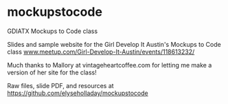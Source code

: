 mockupstocode
=============

GDIATX Mockups to Code class

Slides and sample website for the Girl Develop It Austin's Mockups to Code class
www.meetup.com/Girl-Develop-It-Austin/events/118613232/

Much thanks to Mallory at vintageheartcoffee.com for letting me make a version of her site for the class!

Raw files, slide PDF, and resources at https://github.com/elyseholladay/mockupstocode
